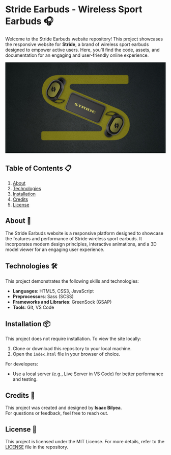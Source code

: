 # Stride Earbuds - Wireless Sport Earbuds 🎧

Welcome to the Stride Earbuds website repository! This project showcases the responsive website for **Stride**, a brand of wireless sport earbuds designed to empower active users. Here, you’ll find the code, assets, and documentation for an engaging and user-friendly online experience.

![Stride Readme Photo](/images/readme.jpg)


## Table of Contents 📋
1. [About](#about-)
2. [Technologies](#technologies)
3. [Installation](#installation-)
4. [Credits](#credits-)
5. [License](#license-)


## About 🎯

The Stride Earbuds website is a responsive platform designed to showcase the features and performance of Stride wireless sport earbuds. It incorporates modern design principles, interactive animations, and a 3D model viewer for an engaging user experience.


## Technologies 🛠️

This project demonstrates the following skills and technologies:

- **Languages**: HTML5, CSS3, JavaScript
- **Preprocessors**: Sass (SCSS)
- **Frameworks and Libraries**: GreenSock (GSAP)
- **Tools**: Git, VS Code


## Installation 📦

This project does not require installation. To view the site locally:

1. Clone or download this repository to your local machine.
2. Open the `index.html` file in your browser of choice.

For developers:
- Use a local server (e.g., Live Server in VS Code) for better performance and testing.


## Credits 👤

This project was created and designed by **Isaac Bilyea**.  
For questions or feedback, feel free to reach out.


## License 📄

This project is licensed under the MIT License. For more details, refer to the [LICENSE](LICENSE) file in the repository.
